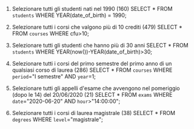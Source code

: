 1. Selezionare tutti gli studenti nati nel 1990 (160)
SELECT *
FROM `students`
WHERE YEAR(date_of_birth) = 1990;


2. Selezionare tutti i corsi che valgono più di 10 crediti (479)
SELECT *
FROM `courses`
WHERE cfu>10;


3. Selezionare tutti gli studenti che hanno più di 30 anni
SELECT *
FROM `students`
WHERE YEAR(now())-YEAR(date_of_birth)>30;


4. Selezionare tutti i corsi del primo semestre del primo anno di un qualsiasi corso di laurea (286)
SELECT *
FROM `courses`
WHERE `period`="I semestre" AND `year`=1;


5. Selezionare tutti gli appelli d'esame che avvengono nel pomeriggio (dopo le 14) del 20/06/2020 (21)
SELECT *
FROM `exams`
WHERE `date`="2020-06-20" AND `hour`>"14:00:00";


6. Selezionare tutti i corsi di laurea magistrale (38)
SELECT *
FROM `degrees`
WHERE `level`="magistrale";